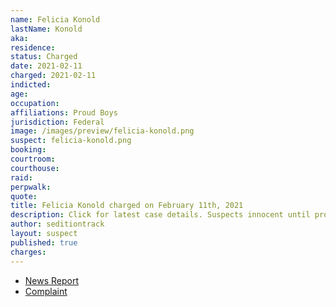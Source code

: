 ```yaml
---
name: Felicia Konold
lastName: Konold
aka:
residence:
status: Charged
date: 2021-02-11
charged: 2021-02-11
indicted:
age:
occupation:
affiliations: Proud Boys
jurisdiction: Federal
image: /images/preview/felicia-konold.png
suspect: felicia-konold.png
booking:
courtroom:
courthouse:
raid:
perpwalk:
quote:
title: Felicia Konold charged on February 11th, 2021
description: Click for latest case details. Suspects innocent until proven guilty.
author: seditiontrack
layout: suspect
published: true
charges:
---
```


- [News Report](https://www.washingtonpost.com/local/legal-issues/kansas-city-proud-boys-charged-capitol-riots/2021/02/11/389d47b6-6c73-11eb-9ead-673168d5b874_story.html)
- [Complaint](https://www.justice.gov/usao-dc/case-multi-defendant/file/1366446/download)
